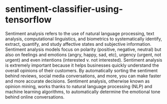 # sentiment-classifier-using-tensorflow
Sentiment analysis refers to the use of natural language processing, text analysis, computational linguistics, and biometrics to systematically identify, extract, quantify, and study affective states and subjective information. 
Sentiment analysis models focus on polarity (positive, negative, neutral) but also on feelings and emotions (angry, happy, sad, etc), urgency (urgent, not urgent) and even intentions (interested v. not interested). 
Sentiment analysis is extremely important because it helps businesses quickly understand the overall opinions of their customers. By automatically sorting the sentiment behind reviews, social media conversations, and more, you can make faster and more accurate decisions.
Sentiment analysis, otherwise known as opinion mining, works thanks to natural language processing (NLP) and machine learning algorithms, to automatically determine the emotional tone behind online conversations.
